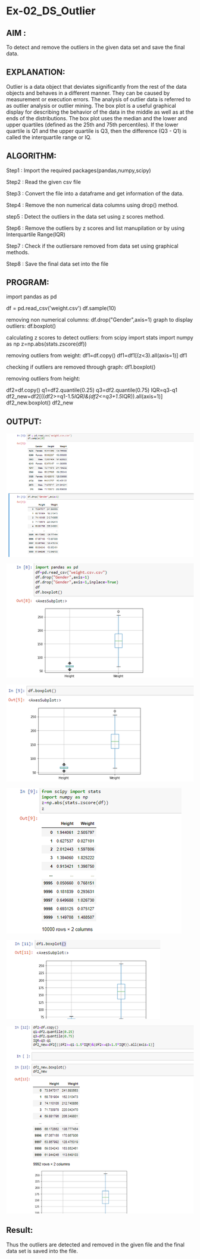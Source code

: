 # Ex-02_DS_Outlier

## AIM :
To detect and remove the outliers in the given data set and save the final data.

## EXPLANATION:
Outlier is a data object that deviates significantly from the rest of the data objects and behaves in a different manner. They can be caused by measurement or execution errors. The analysis of outlier data is referred to as outlier analysis or outlier mining. The box plot is a useful graphical display for describing the behavior of the data in the middle as well as at the ends of the distributions. The box plot uses the median and the lower and upper quartiles (defined as the 25th and 75th percentiles). If the lower quartile is Q1 and the upper quartile is Q3, then the difference (Q3 - Q1) is called the interquartile range or IQ.

## ALGORITHM:
Step1 : Import the required packages(pandas,numpy,scipy)

Step2 : Read the given csv file

Step3 : Convert the file into a dataframe and get information of the data.

Step4 : Remove the non numerical data columns using drop() method.

step5 : Detect the outliers in the data set using z scores method.

Step6 : Remove the outliers by z scores and list manupilation or by using Interquartile Range(IQR)

Step7 : Check if the outliersare removed from data set using graphical methods.

Step8 : Save the final data set into the file

## PROGRAM:

import pandas as pd

 df = pd.read_csv('weight.csv')
 df.sample(10)

removing non numerical columns:
df.drop("Gender",axis=1)
graph to display outliers:
df.boxplot()

calculating z scores to detect outliers:
 from scipy import stats
 import numpy as np
 z=np.abs(stats.zscore(df))

removing outliers from weight:
 df1=df.copy()
 df1=df1[(z<3).all(axis=1)]
 df1

checking if outliers are removed through graph:
df1.boxplot()

removing outliers from height:
 
 df2=df.copy()
 q1=df2.quantile(0.25)
 q3=df2.quantile(0.75)
 IQR=q3-q1
 df2_new=df2[((df2>=q1-1.5*IQR)&(df2<=q3+1.5*IQR)).all(axis=1)]
 df2_new.boxplot()
 df2_new
 ## OUTPUT:

 ![OUTPUT](./img1.png)

 ![OUTPUT](./img2.png)

 ![OUTPUT](./img3.png)

 ![OUTPUT](./img4.png)

 ![OUTPUT](./img5.png)
 
 ![OUTPUT](./img6.png)
 
 ## Result:
 
Thus the outliers are detected and removed in the given file and the final data set is saved into the file.
